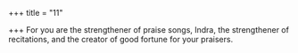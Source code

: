 +++
title = "11"

+++
For you are the strengthener of praise songs, Indra, the strengthener of  recitations,
and the creator of good fortune for your praisers.